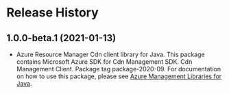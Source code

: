 # Release History

## 1.0.0-beta.1 (2021-01-13)

- Azure Resource Manager Cdn client library for Java. This package contains Microsoft Azure SDK for Cdn Management SDK. Cdn Management Client. Package tag package-2020-09. For documentation on how to use this package, please see [Azure Management Libraries for Java](https://aka.ms/azsdk/java/mgmt).